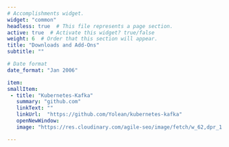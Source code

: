 ```yaml
---
# Accomplishments widget.
widget: "common"  
headless: true  # This file represents a page section.
active: true  # Activate this widget? true/false
weight: 6  # Order that this section will appear.
title: "Downloads and Add-Ons"
subtitle: ""

# Date format
date_format: "Jan 2006"

item:
smallItem: 
 - title: "Kubernetes-Kafka"
   summary: "github.com"
   linkText: ""
   linkUrl:  "https://github.com/Yolean/kubernetes-kafka"
   openNewWindow: 
   image: "https://res.cloudinary.com/agile-seo/image/fetch/w_62,dpr_1.0,d_blank_am8gzx.png/https%3A%2F%2Flogo.clearbit.com%2Fgithub.com%3Fsize%3D250"

---
```

